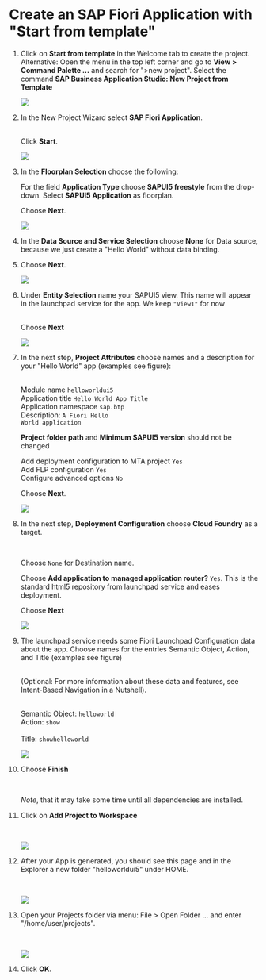 
# Create an SAP Fiori Application with "Start from template"

1. Click on <strong>Start from template</strong> in the Welcome tab to create the project.
Alternative: Open the menu in the top left corner and go to <strong>View > Command Palette ...</strong> and search for ">new project". Select the command <strong>SAP Business Application Studio: New Project from Template</strong><br />

     ![](images/BAS_start.png)

2. In the New Project Wizard select **SAP Fiori Application**.</li><br />
Click <strong>Start</strong>.

   ![](images/Template_Fiori_app.png)


3. In the <strong>Floorplan Selection</strong> choose the following:</li>

    For the field <strong>Application Type</strong> choose <strong>SAPUI5 freestyle</strong> from the drop-down.
Select <strong>SAPUI5 Application</strong> as floorplan.

    Choose <strong>Next</strong>.


    ![](images/Template_UI5.png)


4. In the <strong>Data Source and Service Selection</strong> choose <strong>None</strong> for Data source, because we just create a "Hello World" without data binding.</li>

5. Choose <strong>Next</strong>.</li>

     ![](images/Data_Source.png)


6. Under <strong>Entity Selection</strong> name your SAPUI5 view. This name will appear in the launchpad service for the app. We keep <code>"View1"</code> for now</li></br>
Choose <strong>Next</strong>

     ![](images/View1.png)




7. In the next step, <strong>Project Attributes</strong> choose names and a description for your "Hello World" app (examples see figure):</li><br />
Module name <code>helloworldui5 </code><br>
Application title <code>Hello World App Title </code><br>
Application namespace <code>sap.btp </code><br>
Description: <code>A Fiori Hello World application  </code><br>


    <strong>Project folder path</strong> and <strong>Minimum SAPUI5 version</strong> should not be changed

    Add deployment configuration to MTA project <code>Yes </code><br>
Add FLP configuration <code>Yes</code><br>
Configure advanced options <code>No</code><br>

    Choose <strong>Next</strong>.
    
     ![](images/Template_Project_Attributes.png)

8. In the next step, <strong>Deployment Configuration</strong> choose <strong>Cloud Foundry</strong> as a target.</li><br />

   Choose <code>None</code> for Destination name.

   Choose <strong>Add application to managed application router?</strong> <code>Yes</code>.
   This is the standard html5 repository from launchpad service and eases deployment.

    Choose <strong>Next</strong>

     ![](images/Deployment_Config.png)

9. The launchpad service needs some Fiori Launchpad Configuration data about the app. Choose names for the entries Semantic Object, Action, and Title (examples see figure)</li><br />
(Optional: For more information about these data and features, see Intent-Based Navigation in a Nutshell).<br /><br />

   Semantic Object: <code>helloworld </code><br>
   Action: <code>show </code><br>
   Title: <code>showhelloworld </code> <br>

     ![](images/Fiori_Launchpad_config.png)

10. Choose <strong>Finish</strong></li><br />

    *Note*, that it may take some time until all dependencies are installed.

11. Click on <strong>Add Project to Workspace</strong></li><br />

     ![](images/Workspace.png)

12. After your App is generated, you should see this page and in the Explorer a new folder "helloworldui5" under HOME.</li><br />

     ![](images/BAS_Project_App_Info.png)

13. Open your Projects folder via menu: File > Open Folder ... and enter "/home/user/projects".</li><br />

     ![](images/Open_Projects_folder.png)
 
14. Click <strong>OK</strong>.</li>


